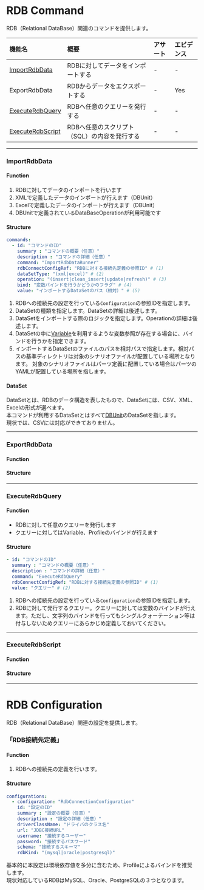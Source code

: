 # RDB Command

RDB（Relational DataBase）関連のコマンドを提供します。

|機能名|概要|アサート|エビデンス|
|:---|:---|:---|:---|
|[ImportRdbData](#ImportRdbData)|RDBに対してデータをインポートする|-|-|
|ExportRdbData|RDBからデータをエクスポートする|-|Yes|
|[ExecuteRdbQuery](#ExecuteRdbQuery)|RDBへ任意のクエリーを発行する|-|-|
|[ExecuteRdbScript](#ExecuteRdbScript)|RDBへ任意のスクリプト（SQL）の内容を発行する|-|-|

------

### ImportRdbData

#### Function

1. RDBに対してデータのインポートを行います
1. XMLで定義したデータのインポートが行えます（DBUnit）
1. Excelで定義したデータのインポートが行えます（DBUnit）
1. DBUnitで定義されているDataBaseOperationが利用可能です

#### Structure

```yaml
commands:
  - id: "コマンドのID"
    summary : "コマンドの概要（任意）"
    description : "コマンドの詳細（任意）"
    command: "ImportRdbDataRunner"
    rdbConnectConfigRef: "RDBに対する接続先定義の参照ID" # (1)
    dataSetType: "(xml|excel)" # (2)
    operation: "(insert|clean_insert|update|refresh)" # (3)
    bind: "変数バインドを行うかどうかのフラグ" # (4)
    value: "インポートするDataSetのパス（相対）" # (5)
```

1. RDBへの接続先の設定を行っている`Configuration`の参照IDを指定します。
2. DataSetの種類を指定します。DataSetの詳細は後述します。
3. DataSetをインポートする際のロジックを指定します。Operationの詳細は後述します。
4. DataSetの中に[Variable](/pages/specification/variables.md)を利用するような変数参照が存在する場合に、バインドを行うかを指定できます。
5. インポートするDataSetのファイルのパスを相対パスで指定します。相対パスの基準ディレクトリは対象のシナリオファイルが配置している場所となります。
対象のシナリオファイルはパーツ定義に配置している場合はパーツのYAMLが配置している場所を指します。

#### DataSet
DataSetとは、RDBのデータ構造を表したもので、DataSetには、CSV、XML、Excelの形式が選べます。  
本コマンドが利用するDataSetとはすべて[DBUnit](http://dbunit.sourceforge.net/)のDataSetを指します。  
現状では、CSVには対応ができておりません。    
  
------

### ExportRdbData

#### Function

#### Structure

------

### ExecuteRdbQuery

#### Function
- RDBに対して任意のクエリーを発行します
- クエリーに対してはVariable、Profileのバインドが行えます

#### Structure

```yaml
- id: "コマンドのID"
  summary : "コマンドの概要（任意）"
  description : "コマンドの詳細（任意）"
  command: "ExecuteRdbQuery"
  rdbConnectConfigRef: "RDBに対する接続先定義の参照ID" # (1)
  value: "クエリー" # (2)
```
1. RDBへの接続先の設定を行っている`Configuration`の参照IDを指定します。
2. RDBに対して発行するクエリー。クエリーに対しては変数のバインドが行えます。ただし、文字列のバインドを行ってもシングルクォーテーション等は付与しないためクエリーにあらかじめ定義しておいてください。


------

### ExecuteRdbScript

#### Function

#### Structure

------

# RDB Configuration

RDB（Relational DataBase）関連の設定を提供します。

### 「RDB接続先定義」

#### Function
1. RDBへの接続先の定義を行います。

#### Structure

```yaml
configurations:
  - configuration: "RdbConnectionConfiguration"
    id: "設定のID"
    summary : "設定の概要（任意）"
    description : "設定の詳細（任意）"
    driverClassName: "ドライバのクラス名"
    url: "JDBC接続URL"
    username: "接続するユーザー"
    password: "接続するパスワード"
    schema: "接続するスキーマ"
    rdbKind: "(mysql|oracle|postgresql)"
```

基本的に本設定は環境依存値を多分に含むため、Profileによるバインドを推奨します。  
現状対応しているRDBはMySQL、Oracle、PostgreSQLの３つとなります。